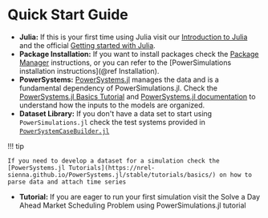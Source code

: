 # Quick Start Guide

  - **Julia:** If this is your first time using Julia visit our [Introduction to Julia](https://nrel-Sienna.github.io/SIIP-Tutorial/fundamentals/introduction-to-julia/) and the official [Getting started with Julia](https://julialang.org/learning/).
  - **Package Installation:** If you want to install packages check the [Package Manager](https://pkgdocs.julialang.org/v1/environments/) instructions, or you can refer to the [PowerSimulations installation instructions](@ref Installation).
  - **PowerSystems:** [PowerSystems.jl](https://github.com/nrel-Sienna/PowerSystems.jl) manages the data and is a fundamental dependency of PowerSimulations.jl. Check the [PowerSystems.jl Basics Tutorial](https://nrel-sienna.github.io/PowerSystems.jl/stable/tutorials/basics/) and [PowerSystems.jl documentation](https://nrel-Sienna.github.io/PowerSystems.jl/stable/) to understand how the inputs to the models are organized.
  - **Dataset Library:** If you don't have a data set to start using `PowerSimulations.jl` check the test systems provided in [`PowerSystemCaseBuilder.jl`](https://nrel-sienna.github.io/PowerSystems.jl/stable/tutorials/powersystembuilder/)

!!! tip
    
    If you need to develop a dataset for a simulation check the [PowerSystems.jl Tutorials](https://nrel-sienna.github.io/PowerSystems.jl/stable/tutorials/basics/) on how to parse data and attach time series

  - **Tutorial:** If you are eager to run your first simulation visit the Solve a Day Ahead Market Scheduling Problem using PowerSimulations.jl tutorial
